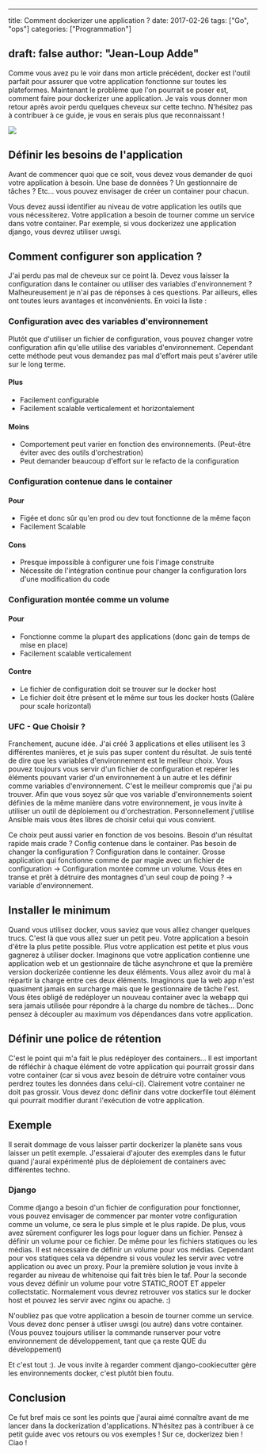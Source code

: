 
---
title: Comment dockerizer une application ?
date: 2017-02-26
tags: ["Go", "ops"]
categories: ["Programmation"]

draft: false
author: "Jean-Loup Adde"
---

Comme vous avez pu le voir dans mon article précédent, docker est
l'outil parfait pour assurer que votre application fonctionne sur toutes
les plateformes. Maintenant le problème que l'on pourrait se poser est,
comment faire pour dockerizer une application. Je vais vous donner mon
retour après avoir perdu quelques cheveux sur cette techno. N'hésitez
pas à contribuer à ce guide, je vous en serais plus que reconnaissant \!

![](/post_preview/20170226_192322_docker-go.png)

## Définir les besoins de l'application

Avant de commencer quoi que ce soit, vous devez vous demander de quoi
votre application à besoin. Une base de données ? Un gestionnaire de
tâches ? Etc... vous pouvez envisager de créer un container pour
chacun.

Vous devez aussi identifier au niveau de votre application les outils
que vous nécessiterez. Votre application a besoin de tourner comme un
service dans votre container. Par exemple, si vous dockerizez une
application django, vous devrez utiliser uwsgi.

## Comment configurer son application ?

J'ai perdu pas mal de cheveux sur ce point là. Devez vous laisser la
configuration dans le container ou utiliser des variables
d'environnement ? Malheureusement je n'ai pas de réponses à ces
questions. Par ailleurs, elles ont toutes leurs avantages et
inconvénients. En voici la liste :

### Configuration avec des variables d'environnement

Plutôt que d'utiliser un fichier de configuration, vous pouvez changer
votre configuration afin qu'elle utilise des variables d'environnement.
Cependant cette méthode peut vous demandez pas mal d'effort mais peut
s'avérer utile sur le long terme.

#### Plus

  - Facilement configurable
  - Facilement scalable verticalement et horizontalement

#### Moins

  - Comportement peut varier en fonction des environnements. (Peut-être
    éviter avec des outils d'orchestration)
  - Peut demander beaucoup d'effort sur le refacto de la configuration

### Configuration contenue dans le container

#### Pour

  - Figée et donc sûr qu'en prod ou dev tout fonctionne de la même façon
  - Facilement Scalable

#### Cons

  - Presque impossible à configurer une fois l'image construite
  - Nécessite de l'intégration continue pour changer la configuration
    lors d'une modification du code

### Configuration montée comme un volume

#### Pour

  - Fonctionne comme la plupart des applications (donc gain de temps de
    mise en place)
  - Facilement scalable verticalement

#### Contre

  - Le fichier de configuration doit se trouver sur le docker host
  - Le fichier doit être présent et le même sur tous les docker hosts
    (Galère pour scale horizontal)

### UFC - Que Choisir ?

Franchement, aucune idée. J'ai créé 3 applications et elles utilisent
les 3 différentes manières, et je suis pas super content du résultat. Je
suis tenté de dire que les variables d'environnement est le meilleur
choix. Vous pouvez toujours vous servir d'un fichier de configuration et
repérer les éléments pouvant varier d'un environnement à un autre et les
définir comme variables d'environnement. C'est le meilleur compromis que
j'ai pu trouver. Afin que vous soyez sûr que vos variable
d'environnements soient définies de la même manière dans votre
environnement, je vous invite à utiliser un outil de déploiement ou
d'orchestration. Personnellement j'utilise Ansible mais vous êtes libres
de choisir celui qui vous convient.

Ce choix peut aussi varier en fonction de vos besoins. Besoin d'un
résultat rapide mais crade ? Config contenue dans le container. Pas
besoin de changer la configuration ? Configuration dans le container.
Grosse application qui fonctionne comme de par magie avec un fichier de
configuration -\> Configuration montée comme un volume. Vous êtes en
transe et prêt à détruire des montagnes d'un seul coup de poing ? -\>
variable d'environnement.

## Installer le minimum

Quand vous utilisez docker, vous saviez que vous alliez changer quelques
trucs. C'est là que vous allez suer un petit peu. Votre application a
besoin d'être la plus petite possible. Plus votre application est petite
et plus vous gagnerez à utiliser docker. Imaginons que votre application
contienne une application web et un gestionnaire de tâche asynchrone et
que la première version dockerizée contienne les deux éléments. Vous
allez avoir du mal à répartir la charge entre ces deux éléments.
Imaginons que la web app n'est quasiment jamais en surcharge mais que le
gestionnaire de tâche l'est. Vous êtes obligé de redéployer un nouveau
container avec la webapp qui sera jamais utilisée pour répondre à la
charge du nombre de tâches... Donc pensez à découpler au maximum vos
dépendances dans votre application.

## Définir une police de rétention

C'est le point qui m'a fait le plus redéployer des containers... Il est
important de réfléchir à chaque élément de votre application qui
pourrait grossir dans votre container (car si vous avez besoin de
détruire votre container vous perdrez toutes les données dans
celui-ci). Clairement votre container ne doit pas grossir. Vous devez
donc définir dans votre dockerfile tout élément qui pourrait modifier
durant l'exécution de votre application.

## Exemple

Il serait dommage de vous laisser partir dockerizer la planète sans vous
laisser un petit exemple. J'essaierai d'ajouter des exemples dans le
futur quand j'aurai expérimenté plus de déploiement de containers avec
différentes techno.

### Django

Comme django a besoin d'un fichier de configuration pour fonctionner,
vous pouvez envisager de commencer par monter votre configuration comme
un volume, ce sera le plus simple et le plus rapide. De plus, vous avez
sûrement configurer les logs pour loguer dans un fichier. Pensez à
définir un volume pour ce fichier. De même pour les fichiers statiques
ou les médias. Il est nécessaire de définir un volume pour vos médias.
Cependant pour vos statiques cela va dépendre si vous voulez les servir
avec votre application ou avec un proxy. Pour la première solution je
vous invite à regarder au niveau de whitenoise qui fait très bien le
taf. Pour la seconde vous devez définir un volume pour votre
STATIC\_ROOT ET appeler collectstatic. Normalement vous devrez retrouver
vos statics sur le docker host et pouvez les servir avec nginx ou
apache. :)

N'oubliez pas que votre application a besoin de tourner comme un
service. Vous devez donc penser à utliser uwsgi (ou autre) dans votre
container. (Vous pouvez toujours utiliser la commande runserver pour
votre environnement de développement, tant que ça reste QUE du
développement)

Et c'est tout :). Je vous invite à regarder comment django-cookiecutter
gère les environnements docker, c'est plutôt bien foutu.

## Conclusion

Ce fut bref mais ce sont les points que j'aurai aimé connaître avant de
me lancer dans la dockerization d'applications. N'hésitez pas à
contribuer à ce petit guide avec vos retours ou vos exemples \! Sur ce,
dockerizez bien \! Ciao \!

